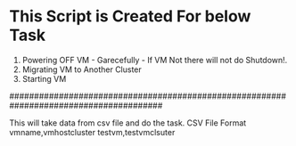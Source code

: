 # This Script is Created For below Task
 1. Powering OFF VM - Garecefully - If VM Not there will not do Shutdown!.
 2. Migrating VM to Another Cluster
 3. Starting VM 
 
 #######################################################################################
 
 This will take data from csv file and do the task.
 CSV File Format
 vmname,vmhostcluster
 testvm,testvmclsuter
